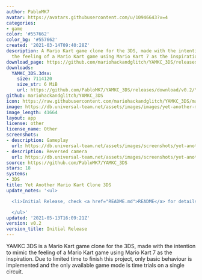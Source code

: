 ```yaml
---
author: PabloMK7
avatar: https://avatars.githubusercontent.com/u/10946643?v=4
categories:
- game
color: '#557662'
color_bg: '#557662'
created: '2021-03-14T09:40:28Z'
description: A Mario Kart game clone for the 3DS, made with the intention to mimic
  the feeling of a Mario Kart game using Mario Kart 7 as the inspiration
download_page: https://github.com/mariohackandglitch/YAMKC_3DS/releases
downloads:
  YAMKC_3DS.3dsx:
    size: 7114120
    size_str: 6 MiB
    url: https://github.com/PabloMK7/YAMKC_3DS/releases/download/v0.2/YAMKC_3DS.3dsx
github: mariohackandglitch/YAMKC_3DS
icon: https://raw.githubusercontent.com/mariohackandglitch/YAMKC_3DS/main/icon.png
image: https://db.universal-team.net/assets/images/images/yet-another-mario-kart-clone-3ds.png
image_length: 41664
layout: app
license: other
license_name: Other
screenshots:
- description: Gameplay
  url: https://db.universal-team.net/assets/images/screenshots/yet-another-mario-kart-clone-3ds/gameplay.png
- description: Reversed camera
  url: https://db.universal-team.net/assets/images/screenshots/yet-another-mario-kart-clone-3ds/reversed-camera.png
source: https://github.com/PabloMK7/YAMKC_3DS
stars: 18
systems:
- 3DS
title: Yet Another Mario Kart Clone 3DS
update_notes: '<ul>

  <li>Initial Release, check <a href="README.md">README</a> for details.</li>

  </ul>'
updated: '2021-05-13T16:09:21Z'
version: v0.2
version_title: Initial Release
---
```

YAMKC 3DS is a Mario Kart game clone for the 3DS, made with the intention to mimic the feeling of a Mario Kart game using Mario Kart 7 as the inspiration. Due to limited time to finish this project, only basic behaviour is implemented and the only available game mode is time trials on a single circuit.